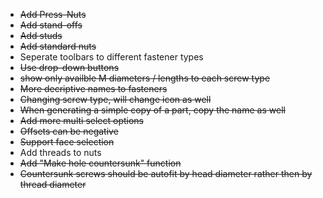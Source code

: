 * ~~Add Press-Nuts~~
* ~~Add stand-offs~~
* ~~Add studs~~  
* ~~Add standard nuts~~
* Seperate toolbars to different fastener types
* ~~Use drop-down buttons~~ 
* ~~show only availble M diameters / lengths to each screw type~~
* ~~More decriptive names to fasteners~~
* ~~Changing screw type, will change icon as well~~
* ~~When generating a simple copy of a part, copy the name as well~~
* ~~Add more multi select options~~
* ~~Offsets can be negative~~
* ~~Support face selection~~
* Add threads to nuts
* ~~Add "Make hole countersunk" function~~
* ~~Countersunk screws should be autofit by head diameter rather then by thread diameter~~

